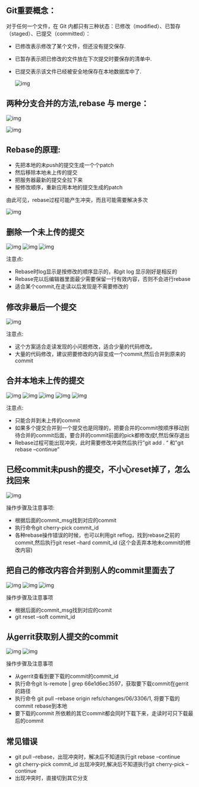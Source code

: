 ## Git重要概念：

对于任何一个文件，在 Git 内都只有三种状态：已修改（modified）、已暂存（staged）、已提交（committed）：

- 已修改表示修改了某个文件，但还没有提交保存.

- 已暂存表示把已修改的文件放在下次提交时要保存的清单中.

- 已提交表示该文件已经被安全地保存在本地数据库中了.

  ![img](D:\memo\GIT\img\1.png)

## 两种分支合并的方法,rebase 与 merge：

![img](D:\memo\GIT\img\2.png)

![img](D:\memo\GIT\img\3.png)

## Rebase的原理:

- 先把本地的未push的提交生成一个个patch
- 然后移除本地未上传的提交
- 把服务器最新的提交全拉下来
- 按修改顺序，重新应用本地的提交生成的patch

由此可见，rebase过程可能产生冲突，而且可能需要解决多次

![img](D:\memo\GIT\img\4.png)

## 删除一个未上传的提交

![img](D:\memo\GIT\img\5.png)
![img](D:\memo\GIT\img\6.png)
![img](D:\memo\GIT\img\7.png)

注意点:

- Rebase时log显示是按修改的顺序显示的，和git log 显示刚好是相反的
- Rebase完以后编辑器里面最少需要保留一行有效内容，否则不会进行rebase
- 适合某个commit,在走读以后发现是不需要修改的

## 修改非最后一个提交

![img](D:\memo\GIT\img\8.png)

注意点:

- 这个方案适合走读发现的小问题修改，适合少量的代码修改。
- 大量的代码修改，建议把要修改的内容变成一个commit,然后合并到原来的commit

## 合并本地未上传的提交

![img](D:\memo\GIT\img\9.png)
![img](D:\memo\GIT\img\10.png)
![img](D:\memo\GIT\img\11.png)
![img](D:\memo\GIT\img\12.png)
![img](D:\memo\GIT\img\13.png)

注意点:

- 只能合并到未上传的commit
- 如果多个提交合并到一个提交也是同理的，把要合并的commit按顺序移动到待合并的commit后面，要合并的commit前面的pick都修改成f,然后保存退出
- Rebase过程可能出现冲突，此时需要修改冲突然后执行”git add . “ 和”git rebase –continue”

## 已经commit未push的提交，不小心reset掉了，怎么找回来

![img](D:\memo\GIT\img\14.png)

操作步骤及注意事项:

- 根据后面的commit_msg找到对应的commit
- 执行命令git cherry-pick commit_id
- 各种rebase操作错误的时候，也可以利用git reflog，找到rebase之前的commit,然后执行git reset –hard commit_id (这个会丢弃本地未commit的修改内容)

## 把自己的修改内容合并到别人的commit里面去了

![img](D:\memo\GIT\img\15.png)
![img](D:\memo\GIT\img\16.png)
![img](D:\memo\GIT\img\17.png)

操作步骤及注意事项

- 根据后面的commit_msg找到对应的comit
- git reset –soft commit_id

## 从gerrit获取别人提交的commit

![img](D:\memo\GIT\img\18.png)
![img](D:\memo\GIT\img\19.png)

操作步骤及注意事项

- 从gerrit查看到要下载的commit的commit_id
- 执行命令git ls-remote | grep 66e1d6ec3597，获取要下载commit在gerrit的路径
- 执行命令 git pull –rebase origin refs/changes/06/3306/1, 将要下载的commit rebase到本地
- 要下载的commit 所依赖的其它commit都会同时下载下来，走读时可只下载最后的commit

## 常见错误

- git pull –rebase，出现冲突时，解决后不知道执行git rebase –continue
- git cherry-pick commit_id 出现冲突时,解决后不知道执行git cherry-pick –continue
- 出现冲突时，直接切到其它分支